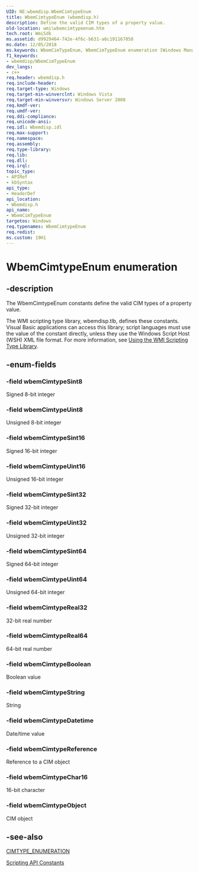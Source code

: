 ```yaml
---
UID: NE:wbemdisp.WbemCimtypeEnum
title: WbemCimtypeEnum (wbemdisp.h)
description: Define the valid CIM types of a property value.
old-location: wmi\wbemcimtypeenum.htm
tech.root: WmiSdk
ms.assetid: d9929464-742e-4f6c-b631-a6c191167858
ms.date: 12/05/2018
ms.keywords: WbemCimTypeEnum, WbemCimTypeEnum enumeration [Windows Management Instrumentation], WbemCimtypeEnum, _hmm_wbemcimtypeenum, wbemCimtypeBoolean, wbemCimtypeChar16, wbemCimtypeDatetime, wbemCimtypeObject, wbemCimtypeReal32, wbemCimtypeReal64, wbemCimtypeReference, wbemCimtypeSint16, wbemCimtypeSint32, wbemCimtypeSint64, wbemCimtypeSint8, wbemCimtypeString, wbemCimtypeUint16, wbemCimtypeUint32, wbemCimtypeUint64, wbemCimtypeUint8, wbemdisp/WbemCimTypeEnum, wbemdisp/wbemCimtypeBoolean, wbemdisp/wbemCimtypeChar16, wbemdisp/wbemCimtypeDatetime, wbemdisp/wbemCimtypeObject, wbemdisp/wbemCimtypeReal32, wbemdisp/wbemCimtypeReal64, wbemdisp/wbemCimtypeReference, wbemdisp/wbemCimtypeSint16, wbemdisp/wbemCimtypeSint32, wbemdisp/wbemCimtypeSint64, wbemdisp/wbemCimtypeSint8, wbemdisp/wbemCimtypeString, wbemdisp/wbemCimtypeUint16, wbemdisp/wbemCimtypeUint32, wbemdisp/wbemCimtypeUint64, wbemdisp/wbemCimtypeUint8, wmi.wbemcimtypeenum
f1_keywords:
- wbemdisp/WbemCimTypeEnum
dev_langs:
- c++
req.header: wbemdisp.h
req.include-header: 
req.target-type: Windows
req.target-min-winverclnt: Windows Vista
req.target-min-winversvr: Windows Server 2008
req.kmdf-ver: 
req.umdf-ver: 
req.ddi-compliance: 
req.unicode-ansi: 
req.idl: Wbemdisp.idl
req.max-support: 
req.namespace: 
req.assembly: 
req.type-library: 
req.lib: 
req.dll: 
req.irql: 
topic_type:
- APIRef
- kbSyntax
api_type:
- HeaderDef
api_location:
- Wbemdisp.h
api_name:
- WbemCimTypeEnum
targetos: Windows
req.typenames: WbemCimtypeEnum
req.redist: 
ms.custom: 19H1
---
```


# WbemCimtypeEnum enumeration


## -description


The 
WbemCimtypeEnum constants define the valid CIM types of a property value.

The WMI scripting type library, wbemdisp.tlb, defines these constants. Visual Basic applications can access this library; script languages must use the value of the constant directly, unless they use the Windows Script Host (WSH) XML file format. For more information, see 
<a href="https://docs.microsoft.com/windows/desktop/WmiSdk/using-the-wmi-scripting-type-library">Using the WMI Scripting Type Library</a>.


## -enum-fields




### -field wbemCimtypeSint8

Signed 8-bit integer


### -field wbemCimtypeUint8

Unsigned 8-bit integer


### -field wbemCimtypeSint16

Signed 16-bit integer


### -field wbemCimtypeUint16

Unsigned 16-bit integer


### -field wbemCimtypeSint32

Signed 32-bit integer


### -field wbemCimtypeUint32

Unsigned 32-bit integer


### -field wbemCimtypeSint64

Signed 64-bit integer


### -field wbemCimtypeUint64

Unsigned 64-bit integer


### -field wbemCimtypeReal32

32-bit real number


### -field wbemCimtypeReal64

64-bit real number


### -field wbemCimtypeBoolean

Boolean value


### -field wbemCimtypeString

String


### -field wbemCimtypeDatetime

Date/time value


### -field wbemCimtypeReference

Reference to a CIM object


### -field wbemCimtypeChar16

16-bit character


### -field wbemCimtypeObject

CIM object


## -see-also




<a href="https://docs.microsoft.com/windows/win32/api/wbemcli/ne-wbemcli-cimtype_enumeration">CIMTYPE_ENUMERATION</a>



<a href="https://docs.microsoft.com/windows/desktop/WmiSdk/scripting-api-constants">Scripting API Constants</a>
 

 

